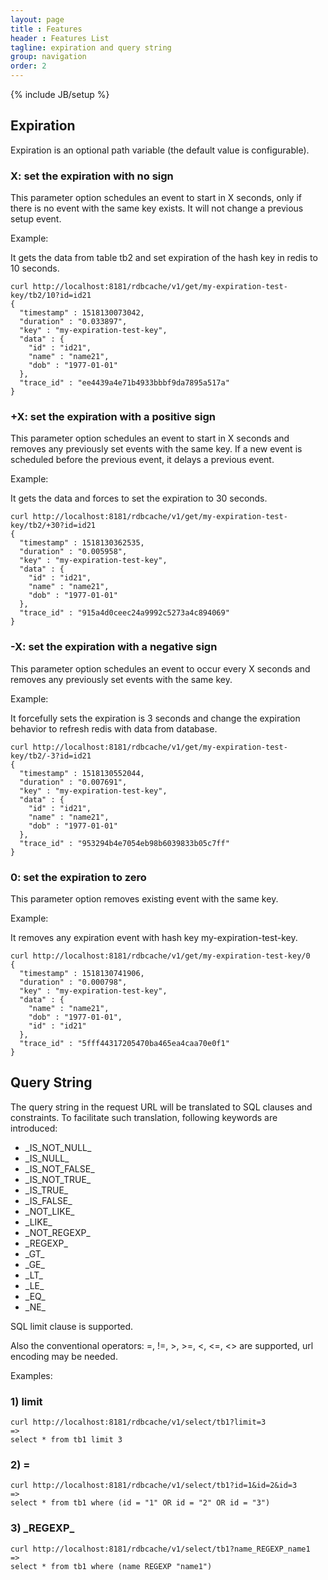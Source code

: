 ```yaml
---
layout: page
title : Features
header : Features List
tagline: expiration and query string
group: navigation
order: 2
---
```

{% include JB/setup %}

## Expiration

Expiration is an optional path variable (the default value is configurable).

### X: set the expiration with no sign

This parameter option schedules an event to start in X seconds, only if there is no event with the same key exists. It will not change a previous setup event.

Example: 

It gets the data from table tb2 and set expiration of the hash key in redis to 10 seconds.

    curl http://localhost:8181/rdbcache/v1/get/my-expiration-test-key/tb2/10?id=id21
    {
      "timestamp" : 1518130073042,
      "duration" : "0.033897",
      "key" : "my-expiration-test-key",
      "data" : {
        "id" : "id21",
        "name" : "name21",
        "dob" : "1977-01-01"
      },
      "trace_id" : "ee4439a4e71b4933bbbf9da7895a517a"
    }


### +X: set the expiration with a positive sign

This parameter option schedules an event to start in X seconds and removes any previously set events with the same key. If a new event is scheduled before the previous event, it delays a previous event.

Example: 

It gets the data and forces to set the expiration to 30 seconds.

    curl http://localhost:8181/rdbcache/v1/get/my-expiration-test-key/tb2/+30?id=id21
    {
      "timestamp" : 1518130362535,
      "duration" : "0.005958",
      "key" : "my-expiration-test-key",
      "data" : {
        "id" : "id21",
        "name" : "name21",
        "dob" : "1977-01-01"
      },
      "trace_id" : "915a4d0ceec24a9992c5273a4c894069"
    }


### -X: set the expiration with a negative sign

This parameter option schedules an event to occur every X seconds and removes any previously set events with the same key.

Example:

It forcefully sets the expiration is 3 seconds and change the expiration behavior to refresh redis with data from database.

    curl http://localhost:8181/rdbcache/v1/get/my-expiration-test-key/tb2/-3?id=id21
    {
      "timestamp" : 1518130552044,
      "duration" : "0.007691",
      "key" : "my-expiration-test-key",
      "data" : {
        "id" : "id21",
        "name" : "name21",
        "dob" : "1977-01-01"
      },
      "trace_id" : "953294b4e7054eb98b6039833b05c7ff"
    }


### 0: set the expiration to zero

This parameter option removes existing event with the same key.

Example:

It removes any expiration event with hash key my-expiration-test-key. 

    curl http://localhost:8181/rdbcache/v1/get/my-expiration-test-key/0
    {
      "timestamp" : 1518130741906,
      "duration" : "0.000798",
      "key" : "my-expiration-test-key",
      "data" : {
        "name" : "name21",
        "dob" : "1977-01-01",
        "id" : "id21"
      },
      "trace_id" : "5fff44317205470ba465ea4caa70e0f1"
    }

## Query String

The query string in the request URL will be translated to SQL clauses and constraints. To facilitate such translation, following keywords are introduced:

* \_IS_NOT_NULL\_
* \_IS_NULL\_
* \_IS_NOT_FALSE\_
* \_IS_NOT_TRUE\_
* \_IS_TRUE\_
* \_IS_FALSE\_
* \_NOT_LIKE\_
* \_LIKE\_
* \_NOT_REGEXP\_
* \_REGEXP\_
* \_GT\_
* \_GE\_
* \_LT\_
* \_LE\_
* \_EQ\_
* \_NE\_

SQL limit clause is supported.

Also the conventional operators: =, !=, >, >=, <, <=, <> are supported, url encoding may be needed.

Examples:

### 1) limit

    curl http://localhost:8181/rdbcache/v1/select/tb1?limit=3
    =>
    select * from tb1 limit 3

### 2) =

    curl http://localhost:8181/rdbcache/v1/select/tb1?id=1&id=2&id=3
    =>
    select * from tb1 where (id = "1" OR id = "2" OR id = "3")

### 3) \_REGEXP\_

    curl http://localhost:8181/rdbcache/v1/select/tb1?name_REGEXP_name1
    =>
    select * from tb1 where (name REGEXP "name1")

